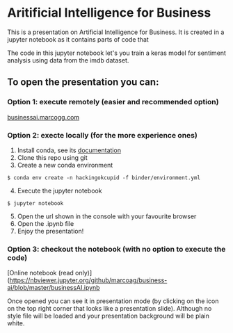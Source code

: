 # Aritificial Intelligence for Business

This is a presentation on Artificial Intelligence for Business. It is created in a jupyter notebook as it contains parts of code that

The code in this jupyter notebook let's you train a keras model for sentiment analysis using data from the imdb dataset.

## To open the presentation you can:

### Option 1: execute remotely (easier and recommended option)

[businessai.marcogg.com](http://businessai.marcogg.com)

### Option 2: execte locally (for the more experience ones)

1. Install conda, see its [documentation](https://conda.io/docs/user-guide/install/index.html)
2. Clone this repo using git
3. Create a new conda environment 

```
$ conda env create -n hackingokcupid -f binder/environment.yml
```

4. Execute the jupyter notebook

```
$ jupyter notebook
```

5. Open the url shown in the console with your favourite browser
6. Open the .ipynb file
6. Enjoy the presentation!

### Option 3: checkout the notebook (with no option to execute the code)

[Online notebook (read only)](https://nbviewer.jupyter.org/github/marcoag/business-ai/blob/master/businessAI.ipynb

Once opened you can see it in presentation mode (by clicking on the icon on the top right corner that looks like a presentation slide). 
Although no style file will be loaded and your presentation background will be plain white.

